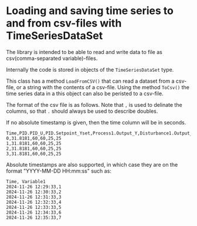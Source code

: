 # Loading and saving time series to and from csv-files with TimeSeriesDataSet

The library is intended to be able to read and write data to file as csv(comma-separated variable)-files.

Internally the code is stored in objects of the ``TimeSeriesDataSet`` type. 

This class has a method ``LoadFromCSV()`` that can read a dataset from a csv-file, or a string with the
contents of a csv-file. Using the method ``ToCsv()`` the time series data in a this object can also be peristed
to a csv-file. 

The format of the csv file is as follows. Note that ``,`` is used to delinate the columns, so that 
``.`` should always be used to describe doubles.

If no absolute timestamp is given, then the time column will be in seconds. 
```
Time,PID.PID_U,PID.Setpoint_Yset,Process1.Output_Y,Disturbance1.Output_Y,Disturbance1.External_U
0,31.8181,60,60,25,25
1,31.8181,60,60,25,25
2,31.8181,60,60,25,25
3,31.8181,60,60,25,25
```
Absolute timestamps are also supported, in which case they are on the format "YYYY-MM-DD HH:mm:ss" such as:

```
Time, Variable1
2024-11-26 12:29:33,1
2024-11-26 12:30:33,2
2024-11-26 12:31:33,3
2024-11-26 12:32:33,4
2024-11-26 12:33:33,5
2024-11-26 12:34:33,6
2024-11-26 12:35:33,7
````

